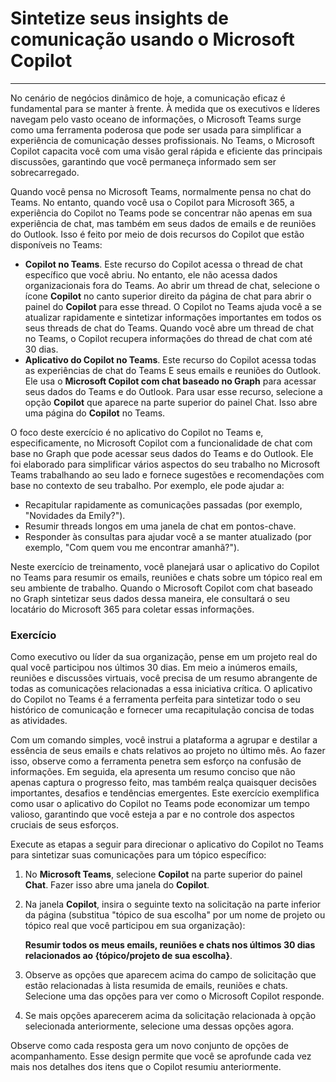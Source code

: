 
# Sintetize seus insights de comunicação usando o Microsoft Copilot
---
No cenário de negócios dinâmico de hoje, a comunicação eficaz é fundamental para se manter à frente. À medida que os executivos e líderes navegam pelo vasto oceano de informações, o Microsoft Teams surge como uma ferramenta poderosa que pode ser usada para simplificar a experiência de comunicação desses profissionais. No Teams, o Microsoft Copilot capacita você com uma visão geral rápida e eficiente das principais discussões, garantindo que você permaneça informado sem ser sobrecarregado.

Quando você pensa no Microsoft Teams, normalmente pensa no chat do Teams. No entanto, quando você usa o Copilot para Microsoft 365, a experiência do Copilot no Teams pode se concentrar não apenas em sua experiência de chat, mas também em seus dados de emails e de reuniões do Outlook. Isso é feito por meio de dois recursos do Copilot que estão disponíveis no Teams:

 -  **Copilot no Teams**. Este recurso do Copilot acessa o thread de chat específico que você abriu. No entanto, ele não acessa dados organizacionais fora do Teams. Ao abrir um thread de chat, selecione o ícone **Copilot** no canto superior direito da página de chat para abrir o painel do **Copilot** para esse thread. O Copilot no Teams ajuda você a se atualizar rapidamente e sintetizar informações importantes em todos os seus threads de chat do Teams. Quando você abre um thread de chat no Teams, o Copilot recupera informações do thread de chat com até 30 dias.
 -  **Aplicativo do Copilot no Teams**. Este recurso do Copilot acessa todas as experiências de chat do Teams E seus emails e reuniões do Outlook. Ele usa o **Microsoft Copilot com chat baseado no Graph** para acessar seus dados do Teams e do Outlook. Para usar esse recurso, selecione a opção **Copilot** que aparece na parte superior do painel Chat. Isso abre uma página do **Copilot** no Teams.

O foco deste exercício é no aplicativo do Copilot no Teams e, especificamente, no Microsoft Copilot com a funcionalidade de chat com base no Graph que pode acessar seus dados do Teams e do Outlook. Ele foi elaborado para simplificar vários aspectos do seu trabalho no Microsoft Teams trabalhando ao seu lado e fornece sugestões e recomendações com base no contexto de seu trabalho. Por exemplo, ele pode ajudar a:

 -  Recapitular rapidamente as comunicações passadas (por exemplo, "Novidades da Emily?").
 -  Resumir threads longos em uma janela de chat em pontos-chave.
 -  Responder às consultas para ajudar você a se manter atualizado (por exemplo, "Com quem vou me encontrar amanhã?").

Neste exercício de treinamento, você planejará usar o aplicativo do Copilot no Teams para resumir os emails, reuniões e chats sobre um tópico real em seu ambiente de trabalho. Quando o Microsoft Copilot com chat baseado no Graph sintetizar seus dados dessa maneira, ele consultará o seu locatário do Microsoft 365 para coletar essas informações.<br>

### Exercício

Como executivo ou líder da sua organização, pense em um projeto real do qual você participou nos últimos 30 dias. Em meio a inúmeros emails, reuniões e discussões virtuais, você precisa de um resumo abrangente de todas as comunicações relacionadas a essa iniciativa crítica. O aplicativo do Copilot no Teams é a ferramenta perfeita para sintetizar todo o seu histórico de comunicação e fornecer uma recapitulação concisa de todas as atividades.

Com um comando simples, você instrui a plataforma a agrupar e destilar a essência de seus emails e chats relativos ao projeto no último mês. Ao fazer isso, observe como a ferramenta penetra sem esforço na confusão de informações. Em seguida, ela apresenta um resumo conciso que não apenas captura o progresso feito, mas também realça quaisquer decisões importantes, desafios e tendências emergentes. Este exercício exemplifica como usar o aplicativo do Copilot no Teams pode economizar um tempo valioso, garantindo que você esteja a par e no controle dos aspectos cruciais de seus esforços.

Execute as etapas a seguir para direcionar o aplicativo do Copilot no Teams para sintetizar suas comunicações para um tópico específico:<br>

1.  No **Microsoft Teams**, selecione **Copilot** na parte superior do painel **Chat**. Fazer isso abre uma janela do **Copilot**.
2.  Na janela **Copilot**, insira o seguinte texto na solicitação na parte inferior da página (substitua "tópico de sua escolha" por um nome de projeto ou tópico real que você participou em sua organização):
    
    **Resumir todos os meus emails, reuniões e chats nos últimos 30 dias relacionados ao \{tópico/projeto de sua escolha\}**.
3.  Observe as opções que aparecem acima do campo de solicitação que estão relacionadas à lista resumida de emails, reuniões e chats. Selecione uma das opções para ver como o Microsoft Copilot responde.
4.  Se mais opções aparecerem acima da solicitação relacionada à opção selecionada anteriormente, selecione uma dessas opções agora.

Observe como cada resposta gera um novo conjunto de opções de acompanhamento. Esse design permite que você se aprofunde cada vez mais nos detalhes dos itens que o Copilot resumiu anteriormente.
